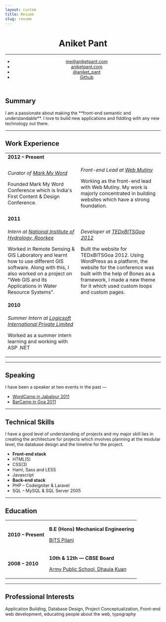 ```yaml
---
layout: custom
title: Resume
slug: resume
---
```


<div class="header-container gw">
    <header class="g one-whole" role="banner">
        <h1 class="g one-whole title text-center">Aniket Pant</h1>
        <hr class="g one-whole rule rule--dashed" />
        <ul class="g one-whole nav nav--banner">
        	<li><a href="mailto:me@aniketpant.com">me@aniketpant.com</a></li>
        	<li><a href="http://aniketpant.com">aniketpant.com</a></li>
        	<li><a href="https://twitter.com/aniket_Pant">@aniket_pant</a></li>
        	<li><a href="https://github.com/aniketpant">Github</a></li>
        </ul>
    </header> <!-- header -->
</div> <!-- header-container -->

<div class="main-container gw">
    <div role="main">
    	<section>
    		<h2>Summary</h2>
    		<p markdown="1">
    			I am a passionate about making the **front-end semantic and understandable**. I love to build new applications and fiddling with any new technology out there.
    		</p>
    	</section>
        <hr class="g one-whole rule rule--dashed" />
    	<section>
    		<h2>Work Experience</h2>
			<table class="table--bordered">
		       <colgroup>
		           <col class="t10">
		           <col class="t10">
		           <col>
		       </colgroup>
				<tr>
					<td colspan="3"><strong>2012 &ndash; Present</strong></td>
				</tr>
				<tr>
					<td>
						<p><em>Curator of <a href="http://markmyword.in">Mark My Word</a></em></p>
						<p>Founded Mark My Word Conference which is India's First Content &amp; Design Conference.</p>
					</td>
					<td>
						<p><em>Front-end Lead at <a href="http://webmutiny.in">Web Mutiny</a></em></p>
						<p>Working as the front-end lead with Web Mutiny. My work is majorly concentrated in building websites which have a strong foundation.</p>
					</td>
				</tr>
				<tr>
					<td colspan="3"><strong>2011</strong></td>
				</tr>
				<tr>
					<td>
						<p><em>Intern at <a href="http://nih.ernet.in">National Institute of Hydrology, Roorkee</a></em></p>
						<p>Worked in Remote Sensing &amp; GIS Laboratory and learnt how to use different GIS software. Along with this, I also worked on a project on "Web GIS and Its Applications in Water Resource Systems".</p>
					</td>
					<td>
						<p><em>Developer at <a href="http://tedxbitsgoa">TEDxBITSGoa 2012</a></em></p>
						<p>Built the website for TEDxBITSGoa 2012. Using WordPress as a platform, the website for the conference was built with the help of Bones as a framework, I made a new theme for it which used custom loops and custom pages.</p>
					</td>
				</tr>
				<tr>
					<td colspan="3"><strong>2010</strong></td>
				</tr>
				<tr>
					<td>
						<p><em>Summer Intern at <a href="http://lsipl.com">Logicsoft International Private Limited</a></em></p>
						<p>Worked as a summer intern learning and working with ASP .NET</p>
					</td>
				</tr>
			</table>
    	</section>
        <hr class="g one-whole rule rule--dashed" />
    	<section>
    		<h2>Speaking</h2>
    		<p>I have been a speaker at two events in the past &mdash;</p>
    		<ul>
    			<li><a href="/speaking/wordcamp-jabalpur-2011">WordCamp in Jabalpur 2011</a></li>
    			<li><a href="/speaking/barcamp-goa-2011">BarCamp in Goa 2011</a></li>
    		</ul>
    	</section>
        <hr class="g one-whole rule rule--dashed" />
    	<section>
    		<h2>Technical Skills</h2>
    		<p>I have a good level of understanding of projects and my major skill lies in creating the architecture for projects which involves planning at the modular level, the database design and the timeline for the project.</p>
    		<ul class="matrix two-cols">
    			<li class="all-cols"><strong>Front-end stack</strong></li>
    			<li>HTML(5)</li>
    			<li>CSS(3)</li>
    			<li>Haml, Sass and LESS</li>
    			<li>Javascript</li>
    			<li class="all-cols"><strong>Back-end stack</strong></li>
    			<li>PHP &ndash; Codeigniter &amp; Laravel</li>
    			<li>SQL &ndash; MySQL &amp; SQL Server 2005</li>
    		</ul>
    	</section>
        <hr class="g one-whole rule rule--dashed" />
    	<section>
    		<h2>Education</h2>
			<table class="table--bordered">
		       <colgroup>
		           <col class="t10">
		           <col class="t10">
		           <col>
		       </colgroup>
				<tr>
					<td><strong>2010 &ndash; Present</strong></td>
					<td colspan="2">
						<p><strong>B.E (Hons) Mechanical Engineering</strong></p>
						<p><a href="http://universe.bits-pilani.ac.in">BITS Pilani</a></p>
					</td>
				</tr>
				<tr>
					<td><strong>2008 &ndash; 2010</strong></td>
					<td colspan="2">
						<p><strong>10th &amp; 12th &mdash; CBSE Board</strong></p>
						<p><a href="http://www.apsdk.com">Army Public School, Dhaula Kuan</a></p>
					</td>
				</tr>
			</table>
		</section>
        <hr class="g one-whole rule rule--dashed" />
    	<section>
    		<h2>Professional Interests</h2>
    		<p>Application Building, Database Design, Project Conceptualization, Front-end web development, educating people about the web, typography</p>
		</section>
    </div> <!-- main -->
</div> <!-- main-container -->